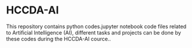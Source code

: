 # HCCDA-AI
This repository contains python codes.jupyter notebook code files related to Artificial Intelligence (AI), different tasks and projects can be done by these codes during the HCCDA-AI cource..
